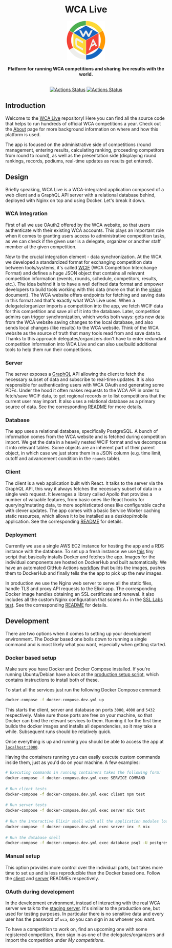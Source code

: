 <h1 align="center">WCA Live</h1>
<div align="center">
  <img height="120" src="client/public/favicon.png" />
</div>
<br />
<div align="center">
  <strong>
    Platform for running WCA competitions and sharing live results with the world.
  </strong>
</div>
<br />
<div align="center">

  [![Actions Status](https://github.com/thewca/wca-live/workflows/Test/badge.svg)](https://github.com/thewca/wca-live/actions)
  [![Actions Status](https://github.com/thewca/wca-live/workflows/Deploy/badge.svg)](https://github.com/thewca/wca-live/actions)

</div>

## Introduction


Welcome to the [WCA Live](https://live.worldcubeassociation.org) repository!
Here you can find all the source code that helps to run hundreds of official WCA competitions a year.
Check out the [About](https://live.worldcubeassociation.org/about) page
for more background information on where and how this platform is used.

The app is focused on the administrative side of competitions (round management,
entering results, calculating ranking, proceeding competitors from round to round),
as well as the presentation side (displaying round rankings, records, podiums,
real-time updates as results get entered).

## Design

Briefly speaking, WCA Live is a WCA-integrated application
composed of a web client and a GraphQL API server with
a relational database behind, deployed with Nginx on top
and using Docker. Let's break it down.

### WCA Integration

First of all we use OAuth2 offered by the WCA website,
so that users authenticate with their existing WCA accounts.
This plays an important role when it comes to granting
users access to administrative competition tasks,
as we can check if the given user is a delegate,
organizer or another staff member at the given competition.

Now to the crucial integration element - data synchronization.
At the WCA we developed a standardized format for exchanging
competition data between tools/systems, it's called
[WCIF](https://github.com/thewca/wcif/blob/master/specification.md) (WCA Competition Interchange Format)
and defines a huge JSON object that contains all relevant competition information
(events, rounds, schedule, competitors, results, etc.).
The idea behind it is to have a well defined data format and
empower developers to build tools working with this data
(more on that in the [vision](https://github.com/thewca/wcif/blob/master/vision.md) document).
The WCA website offers endpoints for fetching and saving data in this format
and that's exactly what WCA Live uses. When a delegate/organizer
imports a competition into the app, we fetch WCIF data for this competition
and save all of it into the database. Later, competition admins can trigger
synchronization, which works both ways: gets new data from the WCA website
saving changes to the local database, and also sends local changes (like results) to the WCA website.
Think of the WCA website as the source of truth
that many tools read from and save data to.
Thanks to this approach delegates/organizers don't have to
enter redundant competition information into WCA Live
and can also use/build additional tools to help them run their competitions.

### Server

The server exposes a [GraphQL](https://graphql.org) API
allowing the client to fetch the necessary subset of data
and subscribe to real-time updates. It is also responsible
for authenticating users with WCA OAuth and generating some PDFs.
Under the hood it often makes requests to the WCA API
in order to fetch/save WCIF data, to get regional records
or to list competitions that the current user may import.
It also uses a relational database as a primary source of data.
See the corresponding [README](./server/README.md) for more details.

### Database

The app uses a relational database, specifically PostgreSQL.
A bunch of information comes from the WCA website and is fetched during competition import.
We get the data in a heavily nested WCIF format and we decompose
it into relevant tables. Some objects are an inherent part of their parent object,
in which case we just store them in a JSON column (e.g. time limit,
cutoff and advancement condition in the `rounds` table).

### Client

The client is a web application built with React.
It talks to the server via the GraphQL API,
this way it always fetches the necessary subset of data
in a single web request. It leverages a library called Apollo
that provides a number of valuable features, from basic ones
like React hooks for querying/mutating data, to more sophisticated ones
like configurable cache with clever updates.
The app comes with a basic Service Worker caching static
resources, which allows it to be installed as a desktop/mobile application.
See the corresponding [README](./client/README.md) for details.

### Deployment

Currently we use a single AWS EC2 instance for hosting the app
and a RDS instance with the database.
To set up a fresh instance we use [this](./bin/server/setup.sh) tiny script
that basically installs Docker and fetches the app.
Images for the individual components are hosted on DockerHub and built automatically.
We have an automated GitHub Actions [workflow](./.github/workflows/deploy.yaml)
that builds the images, pushes them to DockerHub and finally tells the
the app to pick up the new images.

In production we use the Nginx web server to serve all the static
files, handle TLS and proxy API requests to the Elixir app.
The corresponding Docker image handles obtaining an SSL certificate and renewal.
It also includes all the custom Nginx configuration that scores A+ in the [SSL Labs test](https://www.ssllabs.com/ssltest).
See the corresponding [README](./nginx/README.md) for details.

## Development

There are two options when it comes to setting up your development environment.
The Docker based one boils down to running a single command
and is most likely what you want, especially when getting started.

### Docker based setup

Make sure you have Docker and Docker Compose installed.
If you're running Ubuntu/Debian have a look at the [production setup script](./bin/server/setup.sh),
which contains instructions to install both of these.

To start all the services just run the following Docker Compose command:

```sh
docker-compose -f docker-compose.dev.yml up
```

This starts the client, server and database on ports `3000`, `4000` and `5432` respectively.
Make sure those ports are free on your machine, so that Docker can bind the relevant services to them.
Running it for the first time builds the docker images
and installs all dependencies, so it may take a while.
Subsequent runs should be relatively quick.

Once everything is up and running you should be able to access the app at [`localhost:3000`](http://localhost:3000).

Having the containers running you can easily execute custom commands inside them,
just as you'd do on your machine. A few examples:

```sh
# Executing commands in running containers takes the following form:
docker-compose -f docker-compose.dev.yml exec SERVICE COMMAND

# Run client tests
docker-compose -f docker-compose.dev.yml exec client npm test

# Run server tests
docker-compose -f docker-compose.dev.yml exec server mix test

# Run the interactive Elixir shell with all the application modules loaded
docker-compose -f docker-compose.dev.yml exec server iex -S mix

# Run the database shell
docker-compose -f docker-compose.dev.yml exec database psql -U postgres wca_live_dev
```

### Manual setup

This option provides more control over the individual parts, but takes more time to set up
and is less reproducible than the Docker based one.
Follow the [client](./client/README.md) and [server](./server/README.md) READMEs respectively.

### OAuth during development

In the development environment, instead of interacting with the real WCA server
we talk to the [staging server](https://staging.worldcubeassociation.org).
It's similar to the production one, but used for testing purposes.
In particular there is no sensitive data and every user has the password of `wca`,
so you can sign in as whoever you want.

To have a competition to work on, find an upcoming one with some registered
competitors, then sign in as one of the delegates/organizers and import
the competition under *My competitions*.
